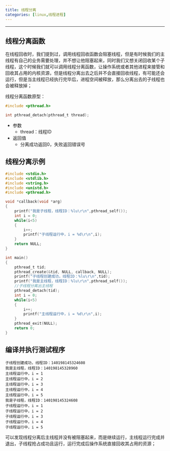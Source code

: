 ```yaml
---
title: 线程分离
categories: [linux,线程进程]
---
```


---------

## 线程分离函数

在线程回收时，我们提到过，调用线程回收函数会阻塞线程，但是有时候我们的主线程有自己的业务需要处理，并不想让他阻塞起来，同时我们又想关闭回收某个子线程，这个时候我们就可以调用线程分离函数，让操作系统或者其他进程来接管和回收其占用的内核资源，但是线程分离出去之后并不会直接回收线程，有可能还会运行，但是当主线程已经执行完毕后，进程空间被释放，那么分离出去的子线程也会被释放掉；

线程分离函数原型：

~~~c
#include <pthread.h>

int pthread_detach(pthread_t thread);
~~~

- 参数
  - thread：线程ID
- 返回值
  - 分离成功返回0，失败返回错误号

## 线程分离示例

~~~c
#include <stdio.h>
#include <stdlib.h>
#include <string.h>
#include <unistd.h>
#include <pthread.h>

void *callback(void *arg)
{
    printf("我是子线程，线程ID：%lu\r\n",pthread_self());
    int i = 0;
    while(i<5)
    {
        i++;
        printf("子线程运行中，i = %d\r\n",i);
    }
    return NULL;
}

int main()
{
    pthread_t tid;
    pthread_create(&tid, NULL, callback, NULL);
    printf("子线程创建成功，线程ID：%lu\r\n",tid);
    printf("我是主线程，线程ID：%lu\r\n",pthread_self());
    //子线程分离出主线程
    pthread_detach(tid);
	int i = 0;
    while(i<5)
    {
        i++;
        printf("主线程运行中，i = %d\r\n",i);
    }
    pthread_exit(NULL);
    return 0;
}
~~~

## 编译并执行测试程序

~~~shell
子线程创建成功，线程ID：140198145324608
我是主线程，线程ID：140198145328960
主线程运行中，i = 1
主线程运行中，i = 2
主线程运行中，i = 3
主线程运行中，i = 4
主线程运行中，i = 5
我是子线程，线程ID：140198145324608
子线程运行中，i = 1
子线程运行中，i = 2
子线程运行中，i = 3
子线程运行中，i = 4
子线程运行中，i = 5
~~~

可以发现线程分离后主线程并没有被阻塞起来，而是继续运行，主线程运行完成并退出，子线程抢占成功且运行，运行完成后操作系统直接回收其占用的资源；